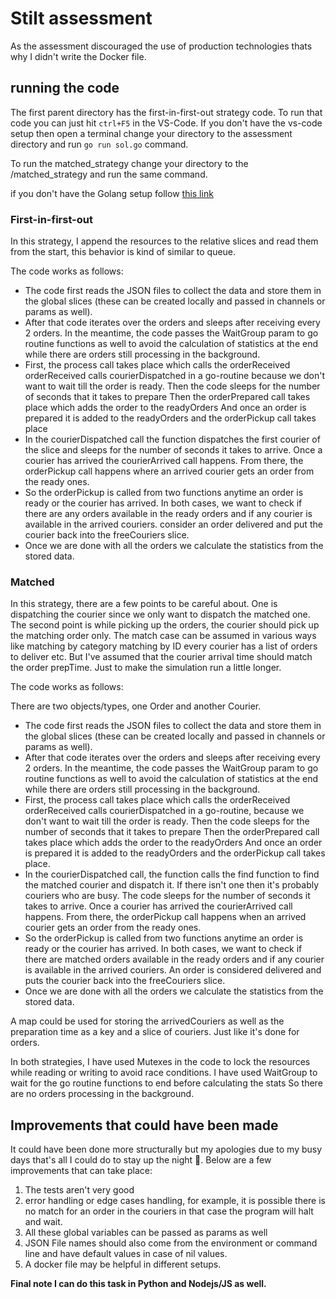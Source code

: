 # Stilt assessment

As the assessment discouraged the use of production technologies thats why I didn't write the Docker file.

## running the code
The first parent directory has the first-in-first-out strategy code. To run that code
you can just hit `ctrl+F5` in the VS-Code. If you don't have the vs-code setup then
open a terminal change your directory to the assessment directory and run `go run sol.go` command.

To run the matched_strategy change your directory to the <assessment>/matched_strategy and run the same
command.

if you don't have the Golang setup follow [this link](https://go.dev/doc/install)

### First-in-first-out
In this strategy, I append the resources to the relative slices and read them
from the start, this behavior is kind of similar to queue.

The code works as follows:

- The code first reads the JSON files to collect the data and store them
    in the global slices (these can be created locally and passed in
    channels or params as well).
- After that code iterates over the orders and sleeps after receiving every 2 orders.
    In the meantime, the code passes the WaitGroup param to go routine functions as
    well to avoid the calculation of statistics at the end while there are orders still
    processing in the background.
- First, the process call takes place which calls the orderReceived
    orderReceived calls courierDispatched in a go-routine because we don't want to wait
    till the order is ready.
    Then the code sleeps for the number of seconds that it takes to prepare
    Then the orderPrepared call takes place which adds the order to the readyOrders
    And once an order is prepared it is added to the readyOrders and the orderPickup
    call takes place
- In the courierDispatched call the function dispatches the first courier of the slice
    and sleeps for the number of seconds it takes to arrive.
    Once a courier has arrived the courierArrived call happens.
    From there, the orderPickup call happens where an arrived courier gets an order from
    the ready ones.
- So the orderPickup is called from two functions anytime an order is ready or the courier 
    has arrived. In both cases, we want to check if there are any orders available in the
    ready orders and if any courier is available in the arrived couriers. consider an order
    delivered and put the courier back into the freeCouriers slice.
- Once we are done with all the orders we calculate the statistics from the stored data.


### Matched
In this strategy, there are a few points to be careful about. One is dispatching 
the courier since we only want to dispatch the matched one. The second point is while picking up the orders, the courier should pick up the matching order only.
The match case can be assumed in various ways like matching by category matching by ID every courier has a list of orders to deliver etc.
But I've assumed that the courier arrival time should match the order prepTime. Just to make the simulation run a little longer.

The code works as follows:

There are two objects/types, one Order and another Courier.

- The code first reads the JSON files to collect the data and store them
    in the global slices (these can be created locally and passed in
    channels or params as well).
- After that code iterates over the orders and sleeps after receiving every 2 orders.
    In the meantime, the code passes the WaitGroup param to go routine functions as
    well to avoid the calculation of statistics at the end while there are orders still
    processing in the background.
- First, the process call takes place which calls the orderReceived
    orderReceived calls courierDispatched in a go-routine, because we don't want to wait
    till the order is ready.
    Then the code sleeps for the number of seconds that it takes to prepare
    Then the orderPrepared call takes place which adds the order to the readyOrders
    And once an order is prepared it is added to the readyOrders and the orderPickup
    call takes place.
- In the courierDispatched call, the function calls the find function to find the matched courier 
    and dispatch it. If there isn't one then it's probably couriers who are busy. The code sleeps for
    the number of seconds it takes to arrive. Once a courier has arrived the courierArrived call happens.
    From there, the orderPickup call happens when an arrived courier gets an order from
    the ready ones.
- So the orderPickup is called from two functions anytime an order is ready or the courier 
    has arrived. In both cases, we want to check if there are matched orders available in the
    ready orders and if any courier is available in the arrived couriers. An order is considered
    delivered and puts the courier back into the freeCouriers slice.
- Once we are done with all the orders we calculate the statistics from the stored data.

A map could be used for storing the arrivedCouriers as well as the preparation time as
a key and a slice of couriers. Just like it's done for orders.


In both strategies, I have used Mutexes in the code to lock the resources while reading or writing
to avoid race conditions. I have used WaitGroup to wait for the go routine functions to end before
calculating the stats So there are no orders processing in the background.


## Improvements that could have been made 
It could have been done more structurally but my apologies due to my busy
days that's all I could do to stay up the night 🙂. Below are a few
improvements that can take place:

1. The tests aren't very good
2. error handling or edge cases handling, for example, it is possible there is no match for an order in the couriers
   in that case the program will halt and wait.
3. All these global variables can be passed as params as well
4. JSON File names should also come from the environment or command line and have default values in case of nil values.
5. A docker file may be helpful in different setups.

**Final note I can do this task in Python and Nodejs/JS as well.**
